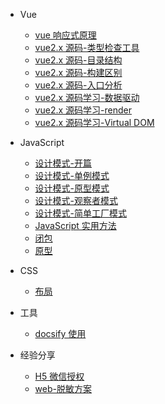 - Vue
  - [vue 响应式原理](vue/v-mode.md)
  - [vue2.x 源码-类型检查工具](vue/2.x-1.md)
  - [vue2.x 源码-目录结构](vue/2.x-2.md)
  - [vue2.x 源码-构建区别](vue/2.x-3.md)
  - [vue2.x 源码-入口分析](vue/2.x-4.md)
  - [vue2.x 源码学习-数据驱动](vue/2.x-5.md)
  - [vue2.x 源码学习-render](vue/2.x-6.md)
  - [vue2.x 源码学习-Virtual DOM](vue/2.x-7.md)
- JavaScript

  - [设计模式-开篇](javascript/js-mode.md)
  - [设计模式-单例模式](javascript/js-mode-singleton.md)
  - [设计模式-原型模式](javascript/js-mode-prototype.md)
  - [设计模式-观察者模式](javascript/js-mode-observer.md)
  - [设计模式-简单工厂模式](javascript/js-mode-factory.md)
  - [JavaScript 实用方法](javascript/js-use-skill.md)
  - [闭包](javascript/closure.md)
  - [原型](javascript/prototype.md)

- CSS

  - [布局](css/layout.md)

- 工具

  - [docsify 使用](tool/docsify.md)

- 经验分享
  - [H5 微信授权](share/h5-weChat.md)
  - [web-脱敏方案](share/web-desensitization.md)
